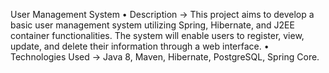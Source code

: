 User Management System
• Description -> This project aims to develop a basic user management system utilizing Spring, 
Hibernate, and J2EE container functionalities. The system will enable users to register, view, update, 
and delete their information through a web interface.
• Technologies Used -> Java 8, Maven, Hibernate, PostgreSQL, Spring Core.
